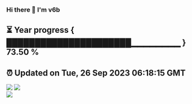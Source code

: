 ### Hi there 👋  I'm v6b  
⏳ Year progress { ██████████████████████▁▁▁▁▁▁▁▁ } 73.50 %
---
⏰ Updated on Tue, 26 Sep 2023 06:18:15 GMT
---
![](https://github-readme-stats.vercel.app/api?username=v6b&bg_color=30,e96443,904e95&title_color=fff&text_color=fff&layout=compact)
![](https://github-readme-stats.vercel.app/api/top-langs/?username=v6b&layout=compact&bg_color=30,e96443,904e95&title_color=fff&text_color=fff)  
![](https://gcore.jsdelivr.net/gh/v6b/v6b@main/assets/github-contribution-grid-snake.svg)

